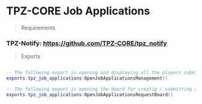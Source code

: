 
# TPZ-CORE Job Applications

> Requirements

### TPZ-Notify: https://github.com/TPZ-CORE/tpz_notify

> Exports

```lua

-- The following export is opening and displaying all the players submitted job applications.
exports.tpz_job_applications:OpenJobApplicationsManagement()

-- The following export is opening the board for creatig / submitting a new job application request.
exports.tpz_job_applications:OpenJobApplicationsRequestBoard()
```
